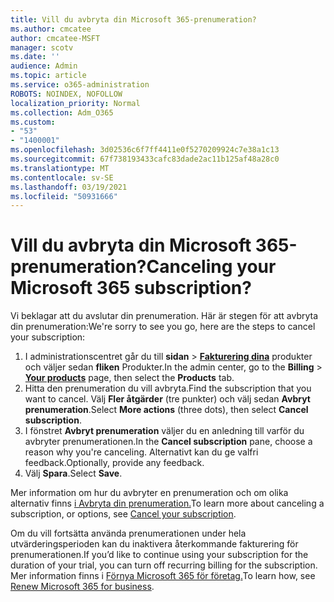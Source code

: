 ```yaml
---
title: Vill du avbryta din Microsoft 365-prenumeration?
ms.author: cmcatee
author: cmcatee-MSFT
manager: scotv
ms.date: ''
audience: Admin
ms.topic: article
ms.service: o365-administration
ROBOTS: NOINDEX, NOFOLLOW
localization_priority: Normal
ms.collection: Adm_O365
ms.custom:
- "53"
- "1400001"
ms.openlocfilehash: 3d02536c6f7ff4411e0f5270209924c7e38a1c13
ms.sourcegitcommit: 67f738193433cafc83dade2ac11b125af48a28c0
ms.translationtype: MT
ms.contentlocale: sv-SE
ms.lasthandoff: 03/19/2021
ms.locfileid: "50931666"
---
```

# <a name="canceling-your-microsoft-365-subscription"></a><span data-ttu-id="40a8f-102">Vill du avbryta din Microsoft 365-prenumeration?</span><span class="sxs-lookup"><span data-stu-id="40a8f-102">Canceling your Microsoft 365 subscription?</span></span>

<span data-ttu-id="40a8f-103">Vi beklagar att du avslutar din prenumeration. Här är stegen för att avbryta din prenumeration:</span><span class="sxs-lookup"><span data-stu-id="40a8f-103">We're sorry to see you go, here are the steps to cancel your subscription:</span></span>

1. <span data-ttu-id="40a8f-104">I administrationscentret går du till **sidan**  >  **[Fakturering dina](https://go.microsoft.com/fwlink/p/?linkid=842054)** produkter och väljer sedan **fliken** Produkter.</span><span class="sxs-lookup"><span data-stu-id="40a8f-104">In the admin center, go to the **Billing** > **[Your products](https://go.microsoft.com/fwlink/p/?linkid=842054)** page, then select the **Products** tab.</span></span>
2. <span data-ttu-id="40a8f-105">Hitta den prenumeration du vill avbryta.</span><span class="sxs-lookup"><span data-stu-id="40a8f-105">Find the subscription that you want to cancel.</span></span> <span data-ttu-id="40a8f-106">Välj **Fler åtgärder** (tre punkter) och välj sedan **Avbryt prenumeration**.</span><span class="sxs-lookup"><span data-stu-id="40a8f-106">Select **More actions** (three dots), then select **Cancel subscription**.</span></span>
3. <span data-ttu-id="40a8f-107">I fönstret **Avbryt prenumeration** väljer du en anledning till varför du avbryter prenumerationen.</span><span class="sxs-lookup"><span data-stu-id="40a8f-107">In the **Cancel subscription** pane, choose a reason why you're canceling.</span></span> <span data-ttu-id="40a8f-108">Alternativt kan du ge valfri feedback.</span><span class="sxs-lookup"><span data-stu-id="40a8f-108">Optionally, provide any feedback.</span></span>
4. <span data-ttu-id="40a8f-109">Välj **Spara**.</span><span class="sxs-lookup"><span data-stu-id="40a8f-109">Select **Save**.</span></span>

<span data-ttu-id="40a8f-110">Mer information om hur du avbryter en prenumeration och om olika alternativ finns [i Avbryta din prenumeration.](https://docs.microsoft.com/microsoft-365/commerce/subscriptions/cancel-your-subscription)</span><span class="sxs-lookup"><span data-stu-id="40a8f-110">To learn more about canceling a subscription, or options, see [Cancel your subscription](https://docs.microsoft.com/microsoft-365/commerce/subscriptions/cancel-your-subscription).</span></span>

<span data-ttu-id="40a8f-111">Om du vill fortsätta använda prenumerationen under hela utvärderingsperioden kan du inaktivera återkommande fakturering för prenumerationen.</span><span class="sxs-lookup"><span data-stu-id="40a8f-111">If you’d like to continue using your subscription for the duration of your trial, you can turn off recurring billing for the subscription.</span></span> <span data-ttu-id="40a8f-112">Mer information finns i [Förnya Microsoft 365 för företag.](https://docs.microsoft.com/microsoft-365/commerce/subscriptions/renew-your-subscription)</span><span class="sxs-lookup"><span data-stu-id="40a8f-112">To learn how, see [Renew Microsoft 365 for business](https://docs.microsoft.com/microsoft-365/commerce/subscriptions/renew-your-subscription).</span></span>